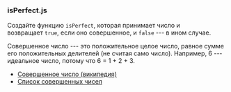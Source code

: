 ### isPerfect.js

Создайте функцию `isPerfect`, которая принимает число и возвращает `true`, если оно совершенное, и `false` --- в ином случае.

Совершенное число --- это положительное целое число, равное сумме его положительных делителей (не считая само число). Например, 6 --- идеальное число, потому что 6 = 1 + 2 + 3.

-   [Совершенное число (википедия)](https://ru.wikipedia.org/wiki/%D0%A1%D0%BE%D0%B2%D0%B5%D1%80%D1%88%D0%B5%D0%BD%D0%BD%D0%BE%D0%B5_%D1%87%D0%B8%D1%81%D0%BB%D0%BE)
-   [Список совершенных чисел](https://en.wikipedia.org/wiki/List_of_perfect_numbers)